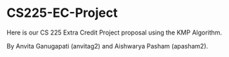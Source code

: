 # CS225-EC-Project

Here is our CS 225 Extra Credit Project proposal using the KMP Algorithm.

By Anvita Ganugapati (anvitag2) and Aishwarya Pasham (apasham2).
